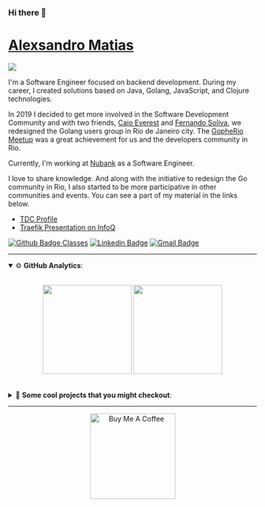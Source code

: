 ### Hi there 👋

# [Alexsandro Matias](https://sempreupdate.com.br/author/alexsandro/)

<a href="https://github.com/alexsandro-matias/maratonaJava_DevDojo">
  <img src="http://img.shields.io/badge/-Java-007396?style=flat-square&logo=java&logoColor=white">
</a>





<p>
I'm a Software Engineer focused on backend development. 
During my career, I created solutions based on Java, Golang, JavaScript, and Clojure technologies.
</p>


In 2019 I decided to get more involved in the Software Development Community and with two friends, [Caio Everest](https://github.com/caioeverest) and [Fernando Soliva](https://github.com/solivaf), we redesigned the Golang users group in Rio de Janeiro city. 
The [GopheRio Meetup](https://www.meetup.com/GopheRio/) was a great achievement for us and the developers community in Rio.

<p>
  Currently, I'm working at <a href="https://www.nubank.com.br">Nubank</a> as a Software Engineer. 
</p>

<p>

I love to share knowledge.
And along with the initiative to redesign the Go community in Rio, 
I also started to be more participative in other communities and events.
You can see a part of my material in the links below.

- [TDC Profile](https://thedevconf.com/palestrante/marco-ollivier) 
- [Traefik Presentation on InfoQ](https://www.infoq.com/br/presentations/traefik-proxy-poderoso-confiavel-producao/?itm_source=infoq&itm_campaign=user_page&itm_medium=link)

</p>


[![Github Badge Classes](https://img.shields.io/badge/-Github%20Classes-000?style=flat-square&logo=Github&logoColor=white&link=https://github.com/alexsandro-matias )](https://github.com/alexsandro-matias )
[![Linkedin Badge](https://img.shields.io/badge/-LinkedIn-blue?style=flat-square&logo=Linkedin&logoColor=white&link=https://www.linkedin.com/in/alexsandro-matias-167437184//)](https://www.linkedin.com/in/alexsandro-matias-167437184/)
[![Gmail Badge](https://img.shields.io/badge/-Gmail-c14438?style=flat-square&logo=Gmail&logoColor=white&link=mailto:matiasalexsandro@gmail.com)](mailto:matiasalexsandro@gmail.com/)



--- 

<details open>
    <summary>⚙ <b>GitHub Analytics</b>: </summary>
    <br>
    <p align="center">
        <img height="180em" src="https://github-readme-stats-eight-theta.vercel.app/api?username=marcopollivier&show_icons=true&theme=tokyonight&include_all_commits=true&count_private=true"/>
        <img height="180em" src="https://github-readme-stats-eight-theta.vercel.app/api/top-langs/?username=marcopollivier&layout=compact&langs_count=8&theme=tokyonight&include_all_commits=true&count_private=true"/>
    </p>
</details>

<br>

<details>
    <summary>🔨 <b>Some cool projects that you might checkout</b>: </summary>
    <br>
    <p align="center">
      <a href="https://github.com/marcopollivier/big-bang">
        <img height="140em" src="https://github-readme-stats.vercel.app/api/pin/?username=marcopollivier&repo=big-bang&theme=tokyonight"/>
      </a>
      <a href="https://github.com/marcopollivier/playbooks">
        <img height="140em" src="https://github-readme-stats.vercel.app/api/pin/?username=marcopollivier&repo=playbooks&theme=tokyonight"/>
      </a>
    </p>
</details>

---

<p align="center">
    <a href="https://www.buymeacoffee.com/marcopollivier" target="_blank">
        <img src="https://az743702.vo.msecnd.net/cdn/kofi3.png?v=a" alt="Buy Me A Coffee" width="173em">
    </a>
</p>


<!--

https://shields.io/category/social
https://simpleicons.org/

-->





<!--
**alexsandro-matias/alexsandro-matias** is a ✨ _special_ ✨ repository because its `README.md` (this file) appears on your GitHub profile.

Here are some ideas to get you started:

- 🔭 I’m currently working on ...
- 🌱 I’m currently learning ...
- 👯 I’m looking to collaborate on ...
- 🤔 I’m looking for help with ...
- 💬 Ask me about ...
- 📫 How to reach me: ...
- 😄 Pronouns: ...
- ⚡ Fun fact: ...
-->
